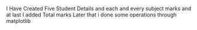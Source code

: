 I Have Created Five Student Details and each and every subject marks and at last I added Total marks
Later that i done some operations through matplotlib
